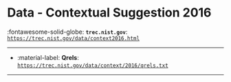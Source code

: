 # Data - Contextual Suggestion 2016 

:fontawesome-solid-globe: **`trec.nist.gov`**: [`https://trec.nist.gov/data/context2016.html`](https://trec.nist.gov/data/context2016.html)

---

- :material-label: **Qrels**: [`https://trec.nist.gov/data/context/2016/qrels.txt`](https://trec.nist.gov/data/context/2016/qrels.txt)


---

